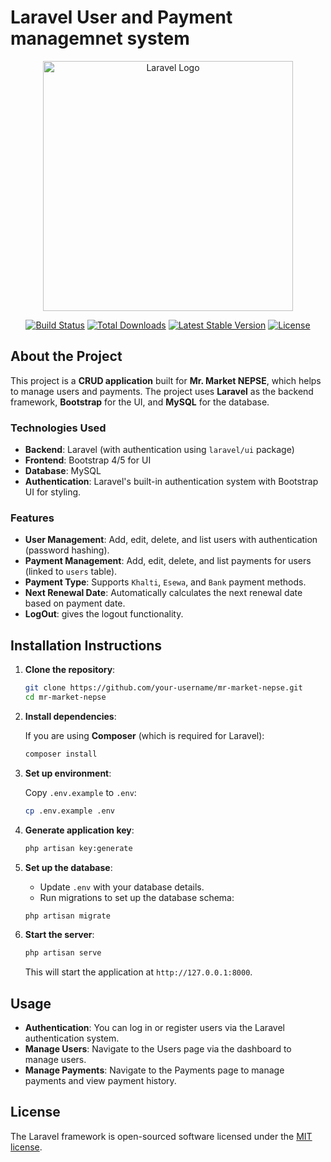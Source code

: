 

# Laravel User and Payment managemnet system

<p align="center"><a href="https://laravel.com" target="_blank"><img src="https://raw.githubusercontent.com/laravel/art/master/logo-lockup/5%20SVG/2%20CMYK/1%20Full%20Color/laravel-logolockup-cmyk-red.svg" width="400" alt="Laravel Logo"></a></p>

<p align="center">
<a href="https://github.com/laravel/framework/actions"><img src="https://github.com/laravel/framework/workflows/tests/badge.svg" alt="Build Status"></a>
<a href="https://packagist.org/packages/laravel/framework"><img src="https://img.shields.io/packagist/dt/laravel/framework" alt="Total Downloads"></a>
<a href="https://packagist.org/packages/laravel/framework"><img src="https://img.shields.io/packagist/v/laravel/framework" alt="Latest Stable Version"></a>
<a href="https://packagist.org/packages/laravel/framework"><img src="https://img.shields.io/packagist/l/laravel/framework" alt="License"></a>
</p>

## About the Project

This project is a **CRUD application** built for **Mr. Market NEPSE**, which helps to manage users and payments. The project uses **Laravel** as the backend framework, **Bootstrap** for the UI, and **MySQL** for the database.

### Technologies Used
- **Backend**: Laravel (with authentication using `laravel/ui` package)
- **Frontend**: Bootstrap 4/5 for UI
- **Database**: MySQL
- **Authentication**: Laravel's built-in authentication system with Bootstrap UI for styling.

### Features
- **User Management**: Add, edit, delete, and list users with authentication (password hashing).
- **Payment Management**: Add, edit, delete, and list payments for users (linked to `users` table).
- **Payment Type**: Supports `Khalti`, `Esewa`, and `Bank` payment methods.
- **Next Renewal Date**: Automatically calculates the next renewal date based on payment date.
- **LogOut**: gives the logout functionality.
  
## Installation Instructions

1. **Clone the repository**:

    ```bash
    git clone https://github.com/your-username/mr-market-nepse.git
    cd mr-market-nepse
    ```

2. **Install dependencies**:

    If you are using **Composer** (which is required for Laravel):

    ```bash
    composer install
    ```

3. **Set up environment**:

    Copy `.env.example` to `.env`:

    ```bash
    cp .env.example .env
    ```

4. **Generate application key**:

    ```bash
    php artisan key:generate
    ```

5. **Set up the database**:

    - Update `.env` with your database details.
    - Run migrations to set up the database schema:

    ```bash
    php artisan migrate
    ```

6. **Start the server**:

    ```bash
    php artisan serve
    ```

    This will start the application at `http://127.0.0.1:8000`.

## Usage

- **Authentication**: You can log in or register users via the Laravel authentication system.
- **Manage Users**: Navigate to the Users page via the dashboard to manage users.
- **Manage Payments**: Navigate to the Payments page to manage payments and view payment history.

## License

The Laravel framework is open-sourced software licensed under the [MIT license](https://opensource.org/licenses/MIT).

